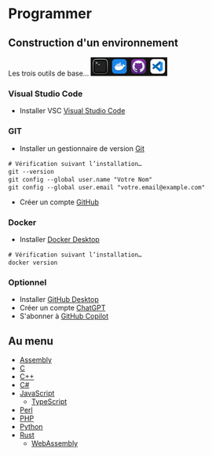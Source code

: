 # Programmer

## Construction d'un environnement
Les trois outils de base...
![Icons](icons.png)
### Visual Studio Code
- Installer VSC [Visual Studio Code](https://code.visualstudio.com/download)

### GIT
- Installer un gestionnaire de version [Git](https://git-scm.com/download) 
```
# Vérification suivant l’installation…
git --version
git config --global user.name "Votre Nom"
git config --global user.email "votre.email@example.com"
```
- Créer un compte [GitHub](https://github.com/)

### Docker
- Installer [Docker Desktop](https://docs.docker.com/desktop/setup/install/mac-install/)
```
# Vérification suivant l’installation…
docker version
``` 

### Optionnel
  - Installer [GitHub Desktop](https://desktop.github.com/)
  - Créer un compte [ChatGPT](https://chat.openai.com/)
  - S'abonner à [GitHub Copilot](https://github.com/features/copilot/plans)

## Au menu
- [Assembly](/assembly/)
- [C](/c/)
- [C++](/cpp/)
- [C#](/csharp/)
- [JavaScript](/javascript/)
  - [TypeScript](/javascript/typescript/)
- [Perl](/perl/)
- [PHP](/php/)
- [Python](/python/)
- [Rust](/rust/)
  - [WebAssembly](/rust/webassembly/)
